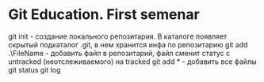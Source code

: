 # Git Education. First semenar
git init - создание локального репозитария. В каталоге появляет скрытый подкаталог .git, в нем хранится инфа по репозитарию
git add .\FileName - добавить файл в репозитарий, файл сменит статус с untracked (неотслеживаемого) на tracked
git add * - добавить все файлы
git status
git log
